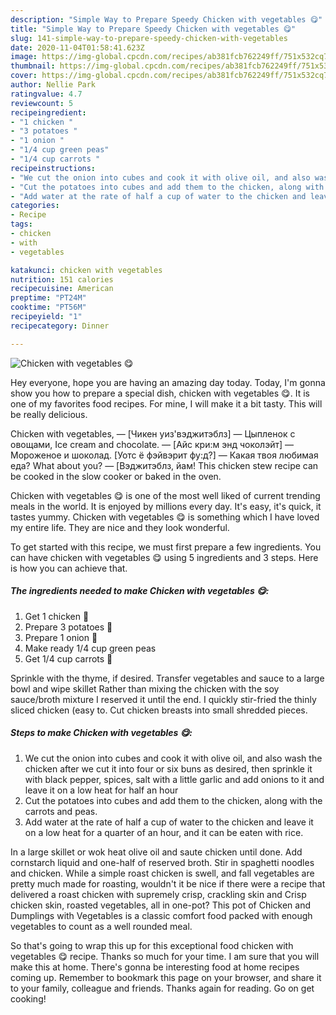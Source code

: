```yaml
---
description: "Simple Way to Prepare Speedy Chicken with vegetables 😋"
title: "Simple Way to Prepare Speedy Chicken with vegetables 😋"
slug: 141-simple-way-to-prepare-speedy-chicken-with-vegetables
date: 2020-11-04T01:58:41.623Z
image: https://img-global.cpcdn.com/recipes/ab381fcb762249ff/751x532cq70/chicken-with-vegetables-😋-recipe-main-photo.jpg
thumbnail: https://img-global.cpcdn.com/recipes/ab381fcb762249ff/751x532cq70/chicken-with-vegetables-😋-recipe-main-photo.jpg
cover: https://img-global.cpcdn.com/recipes/ab381fcb762249ff/751x532cq70/chicken-with-vegetables-😋-recipe-main-photo.jpg
author: Nellie Park
ratingvalue: 4.7
reviewcount: 5
recipeingredient:
- "1 chicken "
- "3 potatoes "
- "1 onion "
- "1/4 cup green peas"
- "1/4 cup carrots "
recipeinstructions:
- "We cut the onion into cubes and cook it with olive oil, and also wash the chicken after we cut it into four or six buns as desired, then sprinkle it with black pepper, spices, salt with a little garlic and add onions to it and leave it on a low heat for half an hour"
- "Cut the potatoes into cubes and add them to the chicken, along with the carrots and peas."
- "Add water at the rate of half a cup of water to the chicken and leave it on a low heat for a quarter of an hour, and it can be eaten with rice."
categories:
- Recipe
tags:
- chicken
- with
- vegetables

katakunci: chicken with vegetables 
nutrition: 151 calories
recipecuisine: American
preptime: "PT24M"
cooktime: "PT56M"
recipeyield: "1"
recipecategory: Dinner

---
```



![Chicken with vegetables 😋](https://img-global.cpcdn.com/recipes/ab381fcb762249ff/751x532cq70/chicken-with-vegetables-😋-recipe-main-photo.jpg)

Hey everyone, hope you are having an amazing day today. Today, I'm gonna show you how to prepare a special dish, chicken with vegetables 😋. It is one of my favorites food recipes. For mine, I will make it a bit tasty. This will be really delicious.

Chicken with vegetables, — [Чикен уиз&#39;вэджитэблз] — Цыпленок с овощами, Ice cream and chocolate. — [Айс кри:м энд чоколэйт] — Мороженое и шоколад. [Уотс ё фэйвэрит фу:д?] — Какая твоя любимая еда? What about you? — [Вэджитэблз, йам! This chicken stew recipe can be cooked in the slow cooker or baked in the oven.

Chicken with vegetables 😋 is one of the most well liked of current trending meals in the world. It is enjoyed by millions every day. It's easy, it's quick, it tastes yummy. Chicken with vegetables 😋 is something which I have loved my entire life. They are nice and they look wonderful.


To get started with this recipe, we must first prepare a few ingredients. You can have chicken with vegetables 😋 using 5 ingredients and 3 steps. Here is how you can achieve that.

<!--inarticleads1-->

##### The ingredients needed to make Chicken with vegetables 😋:

1. Get 1 chicken 🐔
1. Prepare 3 potatoes 🥔
1. Prepare 1 onion 🌰
1. Make ready 1/4 cup green peas
1. Get 1/4 cup carrots 🥕


Sprinkle with the thyme, if desired. Transfer vegetables and sauce to a large bowl and wipe skillet Rather than mixing the chicken with the soy sauce/broth mixture I reserved it until the end. I quickly stir-fried the thinly sliced chicken (easy to. Cut chicken breasts into small shredded pieces. 

<!--inarticleads2-->

##### Steps to make Chicken with vegetables 😋:

1. We cut the onion into cubes and cook it with olive oil, and also wash the chicken after we cut it into four or six buns as desired, then sprinkle it with black pepper, spices, salt with a little garlic and add onions to it and leave it on a low heat for half an hour
1. Cut the potatoes into cubes and add them to the chicken, along with the carrots and peas.
1. Add water at the rate of half a cup of water to the chicken and leave it on a low heat for a quarter of an hour, and it can be eaten with rice.


In a large skillet or wok heat olive oil and saute chicken until done. Add cornstarch liquid and one-half of reserved broth. Stir in spaghetti noodles and chicken. While a simple roast chicken is swell, and fall vegetables are pretty much made for roasting, wouldn&#39;t it be nice if there were a recipe that delivered a roast chicken with supremely crisp, crackling skin and Crisp chicken skin, roasted vegetables, all in one-pot? This pot of Chicken and Dumplings with Vegetables is a classic comfort food packed with enough vegetables to count as a well rounded meal. 

So that's going to wrap this up for this exceptional food chicken with vegetables 😋 recipe. Thanks so much for your time. I am sure that you will make this at home. There's gonna be interesting food at home recipes coming up. Remember to bookmark this page on your browser, and share it to your family, colleague and friends. Thanks again for reading. Go on get cooking!
